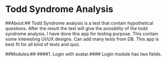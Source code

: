 # Todd Syndrome Analysis

##About:##
Todd Syndrome analysis is a test that contain hypothetical questions. After the result the test will give the possiblity of the todd syndrome analysis. I have done this app for testing purpose. This contain some interesting UI/UX designs. Can add many tests from DB. This app is best fit for all kind of tests and quiz. 

##Modules:##
####1. Login with avatar.####
Login module has two fields. 

